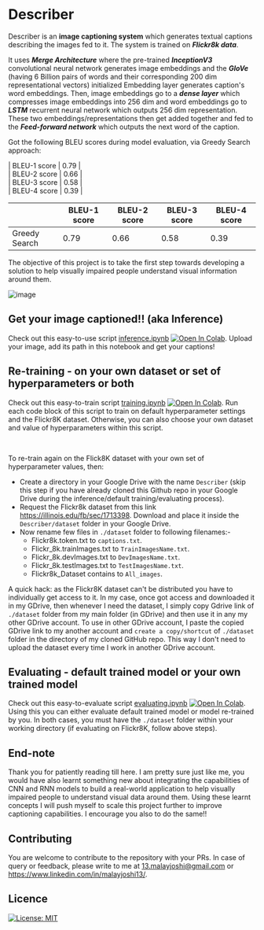 # Describer

Describer is an **image captioning system** which generates textual captions describing the images fed to it. The system is trained on ***Flickr8k data***.

It uses ***Merge Architecture*** where the pre-trained ***InceptionV3*** convolutional neural network generates image embeddings and the ***GloVe*** (having 6 Billion pairs of words and their corresponding 200 dim representational vectors) initialized Embedding layer generates caption's word embeddings. Then, image embeddings go to a ***dense layer*** which compresses image embeddings into 256 dim and word embeddings go to ***LSTM*** recurrent neural network which outputs 256 dim representation. These two embeddings/representations then get added together and fed to the ***Feed-forward network*** which outputs the next word of the caption. 

Got the following BLEU scores during model evaluation, via Greedy Search approach:<br>

| BLEU-1 score | 0.79 |<br>
| BLEU-2 score | 0.66 |<br>
| BLEU-3 score | 0.58 |<br>
| BLEU-4 score | 0.39 |<br>

| | BLEU-1 score | BLEU-2 score | BLEU-3 score | BLEU-4 score |
| --- | --- | --- | --- | --- |
| Greedy Search | 0.79 | 0.66 | 0.58 | 0.39 |

The objective of this project is to take the first step towards developing a solution to help visually impaired people understand visual information around them.

![image](https://user-images.githubusercontent.com/71775151/192083201-035fc4c6-f1eb-42b0-ab68-1bc7942ad90a.png)
 
## Get your image captioned!! (aka Inference)
Check out this easy-to-use script [inference.ipynb](https://github.com/malayjoshi13/Describer/blob/main/scripts/inference.ipynb) [![Open In Colab](https://colab.research.google.com/assets/colab-badge.svg)](https://colab.research.google.com/github/malayjoshi13/Describer/blob/main/scripts/inference.ipynb). Upload your image, add its path in this notebook and get your captions!

## Re-training - on your own dataset or set of hyperparameters or both 
Check out this easy-to-train script [training.ipynb](https://github.com/malayjoshi13/Describer/blob/main/scripts/training.ipynb) [![Open In Colab](https://colab.research.google.com/assets/colab-badge.svg)](https://colab.research.google.com/github/malayjoshi13/Describer/blob/main/scripts/training.ipynb). Run each code block of this script to train on default hyperparameter settings and the Flickr8K dataset. Otherwise, you can also choose your own dataset and value of hyperparameters within this script.

<br>

To re-train again on the Flick8K dataset with your own set of hyperparameter values, then:
- Create a directory in your Google Drive with the name `Describer` (skip this step if you have already cloned this Github repo in your Google Drive during the inference/default training/evaluating process).
- Request the Flickr8k dataset from this link https://illinois.edu/fb/sec/1713398. Download and place it inside the `Describer/dataset` folder in your Google Drive. 
- Now rename few files in `./dataset` folder to following filenames:-<br>
  - Flickr8k.token.txt to `captions.txt`. <br> 
  - Flickr_8k.trainImages.txt to `TrainImagesName.txt`. <br>
  - Flickr_8k.devImages.txt to `DevImagesName.txt`. <br>
  - Flickr_8k.testImages.txt to `TestImagesName.txt`. <br>
  - Flickr8k_Dataset contains to `All_images`.
 
A quick hack: as the Flickr8K dataset can't be distributed you have to individually get access to it. In my case, once got access and downloaded it in my GDrive, then whenever I need the dataset, I simply copy Gdrive link of `./dataset` folder from my main folder (in GDrive) and then use it in any my other GDrive account. To use in other GDrive account, I paste the copied GDrive link to my another account and ```create a copy/shortcut``` of `./dataset` folder in the directory of my cloned GitHub repo. This way I don't need to upload the dataset every time I work in another GDrive account.

## Evaluating - default trained model or your own trained model
Check out this easy-to-evaluate script [evaluating.ipynb](https://github.com/malayjoshi13/Describer/blob/main/scripts/evaluating.ipynb) [![Open In Colab](https://colab.research.google.com/assets/colab-badge.svg)](https://colab.research.google.com/github/malayjoshi13/Describer/blob/main/scripts/evaluating.ipynb). Using this you can either evaluate default trained model or model re-trained by you. In both cases, you must have the `./dataset` folder within your working directory (if evaluating on Flickr8K, follow above steps).

## End-note
Thank you for patiently reading till here. I am pretty sure just like me, you would have also learnt something new about integrating the capabilities of CNN and RNN models to build a real-world application to help visually impaired people to understand visual data around them. Using these learnt concepts I will push myself to scale this project further to improve captioning capabilities. I encourage you also to do the same!!

## Contributing
You are welcome to contribute to the repository with your PRs. In case of query or feedback, please write to me at 13.malayjoshi@gmail.com or https://www.linkedin.com/in/malayjoshi13/.

## Licence

[![License: MIT](https://img.shields.io/badge/License-MIT-yellow.svg)](https://github.com/malayjoshi13/Describer/blob/main/LICENSE)
